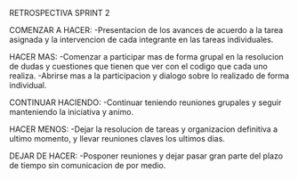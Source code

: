 RETROSPECTIVA SPRINT 2

COMENZAR A HACER:
-Presentacion de los avances de acuerdo a la tarea asignada y la intervencion de cada integrante en las tareas individuales.

HACER MAS:
-Comenzar a participar mas de forma grupal en la resolucion de dudas y cuestiones que tienen que ver con el codigo que cada uno realiza.
-Abrirse mas a la participacion y dialogo sobre lo realizado de forma individual.

CONTINUAR HACIENDO:
-Continuar teniendo reuniones grupales y seguir manteniendo la iniciativa y animo.

HACER MENOS:
-Dejar la resolucion de tareas y organizacion definitiva a ultimo momento, y llevar reuniones claves los ultimos dias.

DEJAR DE HACER:
-Posponer reuniones y dejar pasar gran parte del plazo de tiempo sin comunicacion de por medio.


